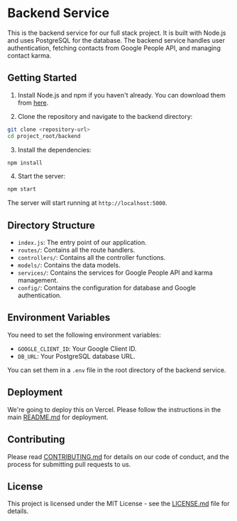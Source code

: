 # Backend Service

This is the backend service for our full stack project. It is built with Node.js and uses PostgreSQL for the database. The backend service handles user authentication, fetching contacts from Google People API, and managing contact karma.

## Getting Started

1. Install Node.js and npm if you haven't already. You can download them from [here](https://nodejs.org/en/download/).

2. Clone the repository and navigate to the backend directory:

```bash
git clone <repository-url>
cd project_root/backend
```

3. Install the dependencies:

```bash
npm install
```

4. Start the server:

```bash
npm start
```

The server will start running at `http://localhost:5000`.

## Directory Structure

- `index.js`: The entry point of our application.
- `routes/`: Contains all the route handlers.
- `controllers/`: Contains all the controller functions.
- `models/`: Contains the data models.
- `services/`: Contains the services for Google People API and karma management.
- `config/`: Contains the configuration for database and Google authentication.

## Environment Variables

You need to set the following environment variables:

- `GOOGLE_CLIENT_ID`: Your Google Client ID.
- `DB_URL`: Your PostgreSQL database URL.

You can set them in a `.env` file in the root directory of the backend service.

## Deployment

We're going to deploy this on Vercel. Please follow the instructions in the main [README.md](../README.md) for deployment.

## Contributing

Please read [CONTRIBUTING.md](../CONTRIBUTING.md) for details on our code of conduct, and the process for submitting pull requests to us.

## License

This project is licensed under the MIT License - see the [LICENSE.md](../LICENSE.md) file for details.